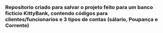 ### Repositorio criado para salvar o projeto feito para um banco ficticio KittyBank, contendo códigos para clientes/funcionarios e 3 tipos de contas (sálario, Poupança e Corrente) 
